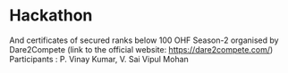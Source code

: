 # Hackathon
And certificates of secured ranks below 100
OHF Season-2 organised by Dare2Compete (link to the official website: https://dare2compete.com/)
Participants : P. Vinay Kumar, V. Sai Vipul Mohan
